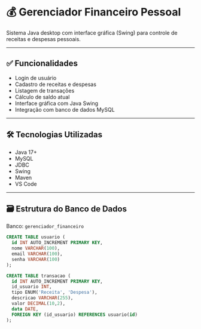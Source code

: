 # 💰 Gerenciador Financeiro Pessoal

Sistema Java desktop com interface gráfica (Swing) para controle de receitas e despesas pessoais.

---

## ✅ Funcionalidades

- Login de usuário
- Cadastro de receitas e despesas
- Listagem de transações
- Cálculo de saldo atual
- Interface gráfica com Java Swing
- Integração com banco de dados MySQL

---

## 🛠 Tecnologias Utilizadas

- Java 17+
- MySQL
- JDBC
- Swing
- Maven
- VS Code

---

## 🗃 Estrutura do Banco de Dados

Banco: `gerenciador_financeiro`

```sql
CREATE TABLE usuario (
  id INT AUTO_INCREMENT PRIMARY KEY,
  nome VARCHAR(100),
  email VARCHAR(100),
  senha VARCHAR(100)
);

CREATE TABLE transacao (
  id INT AUTO_INCREMENT PRIMARY KEY,
  id_usuario INT,
  tipo ENUM('Receita', 'Despesa'),
  descricao VARCHAR(255),
  valor DECIMAL(10,2),
  data DATE,
  FOREIGN KEY (id_usuario) REFERENCES usuario(id)
);
